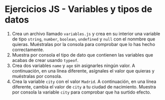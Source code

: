 # Ejercicios JS - Variables y tipos de datos

1. Crea un archivo llamado `variables.js` y crea en su interior una variable de tipo `string`, `number`, `boolean`, `undefined` y `null` con el nonmbre que quieras. Muéstralas por la consola para comprobar que lo has hecho correctamente.
2. Muestra por consola el tipo de dato que contienen las variables que acabas de crear usando `typeof`.
3. Crea dos variables `name` y `age` sin asignarles ningún valor. A continuación, en una línea diferente, asígnales el valor que quieras y muéstralas por consola.
4. Crea la variable `city` con el valor `Madrid`.  A continuación, en una línea diferente, cambia el valor de `city` a tu ciudad de nacimiento. Muestra por consola la variable `city` para comprobar que ha surtido efecto.